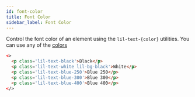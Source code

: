 ```yaml
---
id: font-color
title: Font Color
sidebar_label: Font Color
---
```


Control the font color of an element using the `lil-text-{color}` utilities. You can use any of the [colors](colors.md)

```html live
<>
  <p class='lil-text-black'>Black</p>
  <p class='lil-text-white lil-bg-black'>White</p>
  <p class='lil-text-blue-250'>Blue 250</p>
  <p class='lil-text-blue-300'>Blue 300</p>
  <p class='lil-text-blue-400'>Blue 400</p>
</>
```
